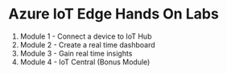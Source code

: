 # Azure IoT Edge Hands On Labs 

1. Module 1 - Connect a device to IoT Hub
2. Module 2 - Create a real time dashboard
3. Module 3 - Gain real time insights
4. Module 4 - IoT Central (Bonus Module)